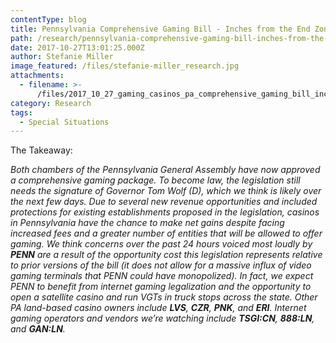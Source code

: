 ```yaml
---
contentType: blog
title: Pennsylvania Comprehensive Gaming Bill - Inches from the End Zone
path: /research/pennsylvania-comprehensive-gaming-bill-inches-from-the-end-zone/
date: 2017-10-27T13:01:25.000Z
author: Stefanie Miller
image_featured: /files/stefanie-miller_research.jpg
attachments:
  - filename: >-
      /files/2017_10_27_gaming_casinos_pa_comprehensive_gaming_bill_inches_from_end_zone.pdf
category: Research
tags:
  - Special Situations
---
```

The Takeaway:

_Both chambers of the Pennsylvania General Assembly have now approved a comprehensive gaming package. To become law, the legislation still needs the signature of Governor Tom Wolf (D), which we think is likely over the next few days. Due to several new revenue opportunities and included protections for existing establishments proposed in the legislation, casinos in Pennsylvania have the chance to make net gains despite facing increased fees and a greater number of entities that will be allowed to offer gaming. We think concerns over the past 24 hours voiced most loudly by **PENN** are a result of the opportunity cost this legislation represents relative to prior versions of the bill (it does not allow for a massive influx of video gaming terminals that PENN could have monopolized). In fact, we expect PENN to benefit from internet gaming legalization and the opportunity to open a satellite casino and run VGTs in truck stops across the state. Other PA land-based casino owners include **LVS**, **CZR**, **PNK**, and **ERI**. Internet gaming operators and vendors we’re watching include **TSGI:CN**, **888:LN**, and **GAN:LN**._
